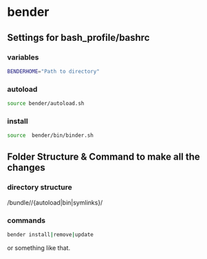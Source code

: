 bender
======

## Settings for bash_profile/bashrc

### variables

``` bash
BENDERHOME="Path to directory"
``` 

### autoload

``` bash
source bender/autoload.sh
```

### install

``` bash
source  bender/bin/binder.sh
```

## Folder Structure & Command to make all the changes

### directory structure
<directory>/bundle/<project>/{autoload|bin|symlinks}/

### commands
``` bash
bender install|remove|update
```

or something like that.
